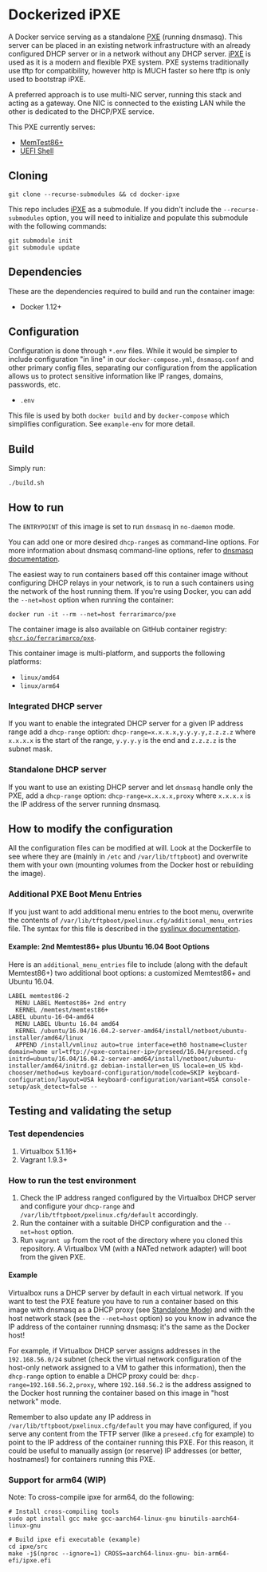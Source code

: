 # Dockerized iPXE

A Docker service serving as a standalone [PXE](https://en.wikipedia.org/wiki/Preboot_Execution_Environment) (running dnsmasq). This server can be placed in an existing network infrastructure with an already configured DHCP server or in a network without any DHCP server. [iPXE](https://ipxe.org/) is used as it is a modern and flexible PXE system. PXE systems traditionally use tftp for compatibility, however http is MUCH faster so here tftp is only used to bootstrap iPXE.

A preferred approach is to use multi-NIC server, running this stack and acting as a gateway. One NIC is connected to the existing LAN while the other is dedicated to the DHCP/PXE service.

This PXE currently serves:

- [MemTest86+](http://www.memtest86.com/)
- [UEFI Shell](https://wiki.archlinux.org/title/Unified_Extensible_Firmware_Interface#UEFI_Shell)

## Cloning

```shell
git clone --recurse-submodules && cd docker-ipxe
```

This repo includes [iPXE](https://github.com/ipxe/ipxe.git) as a submodule. If you didn't include the `--recurse-submodules` option, you will need to initialize and populate this submodule with the following commands:

```shell
git submodule init
git submodule update
```

## Dependencies

These are the dependencies required to build and run the container image:

- Docker 1.12+

## Configuration

Configuration is done through `*.env` files. While it would be simpler to include configuration "in line" in our `docker-compose.yml`, `dnsmasq.conf` and other primary config files, separating our configuration from the application allows us to protect sensitive information like IP ranges, domains, passwords, etc.

- `.env`

This file is used by both `docker build` and by `docker-compose` which simplifies configuration. See `example-env` for more detail.

## Build

Simply run:

```shell
./build.sh
```

## How to run

The `ENTRYPOINT` of this image is set to run `dnsmasq` in `no-daemon` mode.

You can add one or more desired `dhcp-range`s as command-line options. For more
information about dnsmasq command-line options, refer to [dnsmasq documentation](http://www.thekelleys.org.uk/dnsmasq/docs/dnsmasq-man.html).

The easiest way to run containers based off this container image without configuring DHCP relays in your network,
is to run a such containers using the network of the host running them. If you're
using Docker, you can add the `--net=host` option when running the container:

```shell
docker run -it --rm --net=host ferrarimarco/pxe
```

The container image is also available on GitHub container registry: [`ghcr.io/ferrarimarco/pxe`](https://github.com/ferrarimarco/docker-pxe/pkgs/container/pxe).

This container image is multi-platform, and supports the following platforms:

- `linux/amd64`
- `linux/arm64`

### Integrated DHCP server

If you want to enable the integrated DHCP server for a given IP address range add a `dhcp-range` option: `dhcp-range=x.x.x.x,y.y.y.y,z.z.z.z` where `x.x.x.x` is the start of the range, `y.y.y.y` is the end and `z.z.z.z` is the subnet mask.

### Standalone DHCP server

If you want to use an existing DHCP server and let `dnsmasq` handle only the PXE, add a `dhcp-range` option: `dhcp-range=x.x.x.x,proxy` where `x.x.x.x` is the IP address of the server running dnsmasq.

## How to modify the configuration

All the configuration files can be modified at will. Look at the Dockerfile to see where they are (mainly in `/etc` and `/var/lib/tftpboot`) and overwrite them with your own (mounting volumes from the Docker host or rebuilding the image).

### Additional PXE Boot Menu Entries

If you just want to add additional menu entries to the boot menu, overwrite the contents of `/var/lib/tftpboot/pxelinux.cfg/additional_menu_entries` file.
The syntax for this file is described in the [syslinux documentation](http://www.syslinux.org/wiki/index.php?title=Config).

#### Example: 2nd Memtest86+ plus Ubuntu 16.04 Boot Options

Here is an `additional_menu_entries` file to include (along with the default Memtest86+) two additional boot options: a customized Memtest86+ and Ubuntu 16.04.

<!-- markdownlint-disable line-length -->
```text
LABEL memtest86-2
  MENU LABEL Memtest86+ 2nd entry
  KERNEL /memtest/memtest86+
LABEL ubuntu-16-04-amd64
  MENU LABEL Ubuntu 16.04 amd64
  KERNEL /ubuntu/16.04/16.04.2-server-amd64/install/netboot/ubuntu-installer/amd64/linux
  APPEND /install/vmlinuz auto=true interface=eth0 hostname=cluster domain=home url=tftp://<pxe-container-ip>/preseed/16.04/preseed.cfg initrd=ubuntu/16.04/16.04.2-server-amd64/install/netboot/ubuntu-installer/amd64/initrd.gz debian-installer=en_US locale=en_US kbd-chooser/method=us keyboard-configuration/modelcode=SKIP keyboard-configuration/layout=USA keyboard-configuration/variant=USA console-setup/ask_detect=false --
```
<!-- markdownlint-enable line-length -->

## Testing and validating the setup

### Test dependencies

1. Virtualbox 5.1.16+
1. Vagrant 1.9.3+

### How to run the test environment

1. Check the IP address ranged configured by the Virtualbox DHCP server and
    configure your `dhcp-range` and `/var/lib/tftpboot/pxelinux.cfg/default` accordingly.
1. Run the container with a suitable DHCP configuration and the `--net=host` option.
1. Run `vagrant up` from the root of the directory where you cloned this
    repository. A Virtualbox VM (with a NATed network adapter) will boot from
    the given PXE.

#### Example

Virtualbox runs a DHCP server by default in each virtual network. If you want to
test the PXE feature you have to run a container based on this image with
dnsmasq as a DHCP proxy (see [Standalone Mode](#standalone-dhcp-server)) and
with the host network stack (see the `--net=host` option) so you know in advance
the IP address of the container running dnsmasq: it's the same as the Docker host!

For example, if Virtualbox DHCP server assigns addresses in the
`192.168.56.0/24` subnet (check the virtual network configuration of the
host-only network assigned to a VM to gather this information), then the
`dhcp-range` option to enable a DHCP proxy could be: `dhcp-range=192.168.56.2,proxy`,
where `192.168.56.2` is the address assigned to the Docker host running the
container based on this image in "host network" mode.

Remember to also update any IP address in `/var/lib/tftpboot/pxelinux.cfg/default`
you may have configured, if you serve any content from the TFTP server (like a
`preseed.cfg` for example) to point to the IP address of the container running
this PXE. For this reason, it could be useful to manually assign (or reserve)
IP addresses (or better, hostnames!) for containers running this PXE.







### Support for arm64 (WIP)

Note: To cross-compile ipxe for arm64, do the following:

```shell
# Install cross-compiling tools
sudo apt install gcc make gcc-aarch64-linux-gnu binutils-aarch64-linux-gnu

# Build ipxe efi executable (example)
cd ipxe/src
make -j$(nproc --ignore=1) CROSS=aarch64-linux-gnu- bin-arm64-efi/ipxe.efi
```

